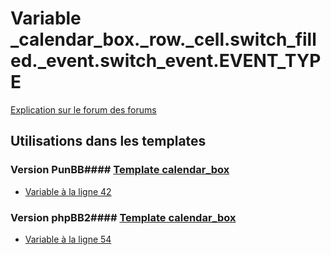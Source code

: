 # Variable _calendar_box._row._cell.switch_filled._event.switch_event.EVENT_TYPE
[Explication sur le forum des forums](http://forum.forumactif.com/t294113-listing-des-variables#_calendar_box._row._cell.switch_filled._event.switch_event.EVENT_TYPE)
## Utilisations dans les templates
### Version PunBB#### [Template calendar_box](punbb/calendar_box.md)
* [Variable à la ligne 42](../punbb/calendar_box.tpl#L42)
### Version phpBB2#### [Template calendar_box](subsilver/calendar_box.md)
* [Variable à la ligne 54](../subsilver/calendar_box.tpl#L54)